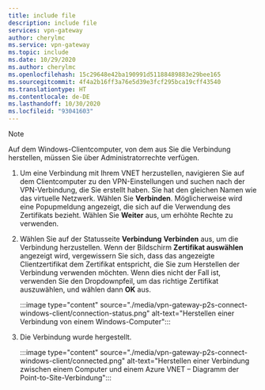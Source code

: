 ```yaml
---
title: include file
description: include file
services: vpn-gateway
author: cherylmc
ms.service: vpn-gateway
ms.topic: include
ms.date: 10/29/2020
ms.author: cherylmc
ms.openlocfilehash: 15c29648e42ba190991d51188489883e29bee165
ms.sourcegitcommit: 4f4a2b16ff3a76e5d39e3fcf295bca19cff43540
ms.translationtype: HT
ms.contentlocale: de-DE
ms.lasthandoff: 10/30/2020
ms.locfileid: "93041603"
---
```

>[!NOTE]
>Auf dem Windows-Clientcomputer, von dem aus Sie die Verbindung herstellen, müssen Sie über Administratorrechte verfügen.
>

1. Um eine Verbindung mit Ihrem VNET herzustellen, navigieren Sie auf dem Clientcomputer zu den VPN-Einstellungen und suchen nach der VPN-Verbindung, die Sie erstellt haben. Sie hat den gleichen Namen wie das virtuelle Netzwerk. Wählen Sie **Verbinden**. Möglicherweise wird eine Popupmeldung angezeigt, die sich auf die Verwendung des Zertifikats bezieht. Wählen Sie **Weiter** aus, um erhöhte Rechte zu verwenden.

1. Wählen Sie auf der Statusseite **Verbindung** **Verbinden** aus, um die Verbindung herzustellen. Wenn der Bildschirm **Zertifikat auswählen** angezeigt wird, vergewissern Sie sich, dass das angezeigte Clientzertifikat dem Zertifikat entspricht, die Sie zum Herstellen der Verbindung verwenden möchten. Wenn dies nicht der Fall ist, verwenden Sie den Dropdownpfeil, um das richtige Zertifikat auszuwählen, und wählen dann **OK** aus.

   :::image type="content" source="./media/vpn-gateway-p2s-connect-windows-client/connection-status.png" alt-text="Herstellen einer Verbindung von einem Windows-Computer":::

1. Die Verbindung wurde hergestellt.

   :::image type="content" source="./media/vpn-gateway-p2s-connect-windows-client/connected.png" alt-text="Herstellen einer Verbindung zwischen einem Computer und einem Azure VNET – Diagramm der Point-to-Site-Verbindung":::
